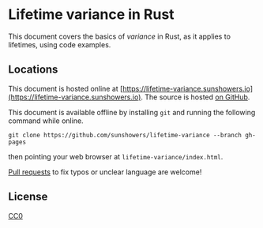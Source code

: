 # Lifetime variance in Rust

This document covers the basics of *variance* in Rust, as it applies to lifetimes, using code examples.

## Locations

This document is hosted online at [https://lifetime-variance.sunshowers.io](https://lifetime-variance.sunshowers.io). The source is hosted [on GitHub](https://github.com/sunshowers/lifetime-variance).

This document is available offline by installing `git` and running the following command while online.

```
git clone https://github.com/sunshowers/lifetime-variance --branch gh-pages
```

then pointing your web browser at `lifetime-variance/index.html`.

[Pull requests](https://github.com/sunshowers/lifetime-variance/compare) to fix typos or unclear language are welcome!

## License

[CC0](https://creativecommons.org/publicdomain/zero/1.0/)
